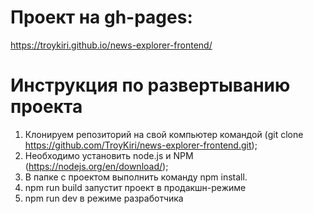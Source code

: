 # Проект на gh-pages:
https://troykiri.github.io/news-explorer-frontend/

# Инструкция по развертыванию проекта

1. Клонируем репозиторий на свой компьютер командой (git clone https://github.com/TroyKiri/news-explorer-frontend.git);
2. Необходимо установить node.js и NPM (https://nodejs.org/en/download/);
3. В папке с проектом выполнить команду npm install.
4. npm run build запустит проект в продакшн-режиме
5. npm run dev в режиме разработчика

